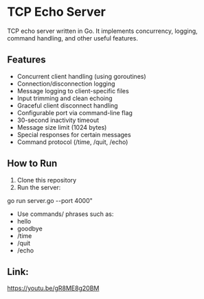 # TCP Echo Server

TCP echo server written in Go. It implements concurrency, logging, command handling, and other useful features.

## Features

- Concurrent client handling (using goroutines)
- Connection/disconnection logging
- Message logging to client-specific files
- Input trimming and clean echoing
- Graceful client disconnect handling
- Configurable port via command-line flag
- 30-second inactivity timeout
- Message size limit (1024 bytes)
- Special responses for certain messages
- Command protocol (/time, /quit, /echo)

## How to Run

1. Clone this repository
2. Run the server:

go run server.go --port 4000"

- Use commands/ phrases such as:
-   hello
-   goodbye
-   /time
-   /quit
-   /echo
  
## Link:
https://youtu.be/gR8ME8g20BM
